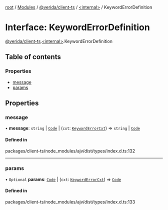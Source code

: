 [root](../README.md) / [Modules](../modules.md) / [@verida/client-ts](../modules/verida_client_ts.md) / [<internal\>](../modules/verida_client_ts._internal_.md) / KeywordErrorDefinition

# Interface: KeywordErrorDefinition

[@verida/client-ts](../modules/verida_client_ts.md).[<internal\>](../modules/verida_client_ts._internal_.md).KeywordErrorDefinition

## Table of contents

### Properties

- [message](verida_client_ts._internal_.KeywordErrorDefinition.md#message)
- [params](verida_client_ts._internal_.KeywordErrorDefinition.md#params)

## Properties

### message

• **message**: `string` \| [`Code`](../modules/verida_client_ts._internal_.md#code) \| (`cxt`: [`KeywordErrorCxt`](verida_client_ts._internal_.KeywordErrorCxt.md)) => `string` \| [`Code`](../modules/verida_client_ts._internal_.md#code)

#### Defined in

packages/client-ts/node_modules/ajv/dist/types/index.d.ts:132

___

### params

• `Optional` **params**: [`Code`](../modules/verida_client_ts._internal_.md#code) \| (`cxt`: [`KeywordErrorCxt`](verida_client_ts._internal_.KeywordErrorCxt.md)) => [`Code`](../modules/verida_client_ts._internal_.md#code)

#### Defined in

packages/client-ts/node_modules/ajv/dist/types/index.d.ts:133
